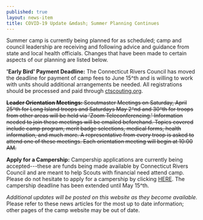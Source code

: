 ```yaml
---
published: true
layout: news-item
title: COVID-19 Update &mdash; Summer Planning Continues
---
```


Summer camp is currently being planned for as scheduled; camp and council leadership are receiving and following advice and guidance from state and local health officials. Changes that have been made to certain aspects of our planning are listed below.

**'Early Bird' Payment Deadline:** The Connecticut Rivers Council has moved the deadline for payment of camp fees to June 15^th and is willing to work with units should additional arrangements be needed. All registrations should be processed and paid through [ctscouting.org](https://ctscouting.org/).

~~**Leader Orientation Meetings:** Scoutmaster Meetings on Saturday, April 25^th for Long Island troops and Saturdays May 2^nd and 30^th for troops from other areas will be held via 'Zoom Teleconferencing.' Information needed to join these meetings will be emailed beforehand. Topics covered include camp program, merit badge selections, medical forms, health information, and much more. A representative from every troop is asked to attend one of these meetings. Each orientation meeting will begin at 10:00 AM.~~

**Apply for a Campership:** Campership applications are currently being accepted---these are funds being made available by Connecticut Rivers Council and are meant to help Scouts with financial need attend camp. Please do not hesitate to apply for a campership by clicking [HERE](https://scoutingevent.com/066-34867). The campership deadline has been extended until May 15^th.

*Additional updates will be posted on this website as they become available.* Please refer to these news articles for the most up to date information; other pages of the camp website may be out of date.
